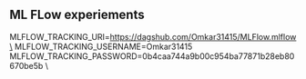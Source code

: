 ## ML FLow experiements

MLFLOW_TRACKING_URI=https://dagshub.com/Omkar31415/MLFlow.mlflow\
MLFLOW_TRACKING_USERNAME=Omkar31415 \
MLFLOW_TRACKING_PASSWORD=0b4caa744a9b00c954ba77871b28eb80670be5b \

